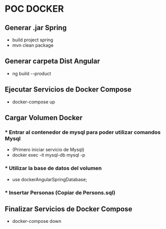 # POC DOCKER

## Generar .jar Spring
* build project spring
* mvn clean package

## Generar carpeta Dist Angular
* ng build --product

## Ejecutar Servicios de Docker Compose
* docker-compose up

## Cargar Volumen Docker
### * Entrar al contenedor de mysql para poder utilizar comandos Mysql
* (Primero iniciar servicio de Mysql)
* docker exec -it mysql-db mysql -p
### * Utilizar la base de datos del volumen
* use dockerAngularSpringDatabase;
### * Insertar Personas (Copiar de Persons.sql)

## Finalizar Servicios de Docker Compose
* docker-compose down
